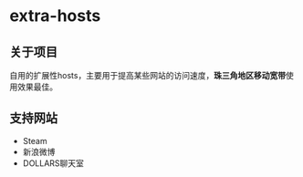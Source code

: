 # extra-hosts

## 关于项目
自用的扩展性hosts，主要用于提高某些网站的访问速度，**珠三角地区移动宽带**使用效果最佳。

## 支持网站
* Steam
* 新浪微博
* DOLLARS聊天室
